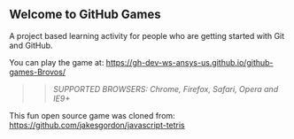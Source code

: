 ## Welcome to GitHub Games

A project based learning activity for people who are getting started with Git and GitHub.

You can play the game at: https://gh-dev-ws-ansys-us.github.io/github-games-Brovos/

>> _*SUPPORTED BROWSERS*: Chrome, Firefox, Safari, Opera and IE9+_

This fun open source game was cloned from: https://github.com/jakesgordon/javascript-tetris
